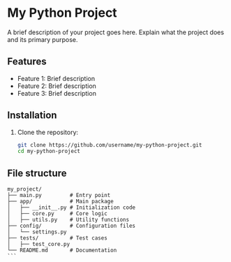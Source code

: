 # My Python Project

A brief description of your project goes here. Explain what the project does and its primary purpose.

## Features
- Feature 1: Brief description
- Feature 2: Brief description
- Feature 3: Brief description

## Installation

1. Clone the repository:
   ```bash
   git clone https://github.com/username/my-python-project.git
   cd my-python-project

## File structure   
````
my_project/
├── main.py         # Entry point
├── app/            # Main package
│   ├── __init__.py # Initialization code
│   ├── core.py     # Core logic
│   ├── utils.py    # Utility functions
├── config/         # Configuration files
│   └── settings.py
├── tests/          # Test cases
│   ├── test_core.py
└── README.md       # Documentation
```